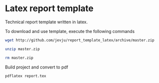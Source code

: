 # Latex report template 
Technical report template written in latex.

To download and use template, execute the following commands
```bash
wget http://github.com/jevju/report_template_latex/archive/master.zip

unzip master.zip

rm master.zip
```

Build project and convert to pdf
```bash
pdflatex report.tex
```
